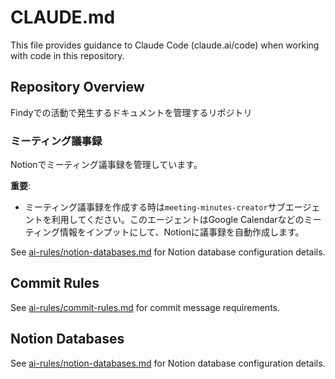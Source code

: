 # CLAUDE.md

This file provides guidance to Claude Code (claude.ai/code) when working with code in this repository.

## Repository Overview

Findyでの活動で発生するドキュメントを管理するリポジトリ

### ミーティング議事録
Notionでミーティング議事録を管理しています。

**重要**:
- ミーティング議事録を作成する時は`meeting-minutes-creator`サブエージェントを利用してください。このエージェントはGoogle Calendarなどのミーティング情報をインプットにして、Notionに議事録を自動作成します。

See [ai-rules/notion-databases.md](./ai-rules/notion-databases.md) for Notion database configuration details.

## Commit Rules

See [ai-rules/commit-rules.md](./ai-rules/commit-rules.md) for commit message requirements.

## Notion Databases

See [ai-rules/notion-databases.md](./ai-rules/notion-databases.md) for Notion database configuration details.
